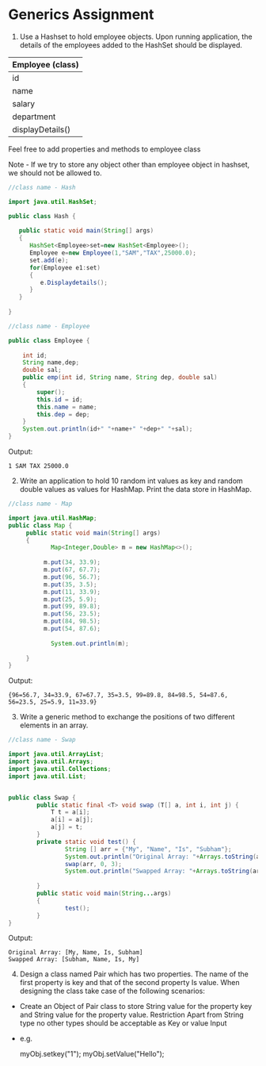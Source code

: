 # Generics Assignment

1. Use a Hashset to hold employee objects. Upon running application, the details of the employees added to the HashSet should be displayed.

| Employee (class) |
|------------------|
| id | 
| name |
| salary |
| department |
| displayDetails() |

Feel free to add properties and methods to employee class

Note - If we try to store any object other than employee object in hashset, we should not be allowed to. 

```java
//class name - Hash

import java.util.HashSet;

public class Hash {
  
   public static void main(String[] args)
   {
      HashSet<Employee>set=new HashSet<Employee>();
      Employee e=new Employee(1,"SAM","TAX",25000.0);
      set.add(e);
      for(Employee e1:set)
      {
         e.Displaydetails();
      }
   }
  
}
```

```java
//class name - Employee

public class Employee {
  
    int id;
    String name,dep;
    double sal;
    public emp(int id, String name, String dep, double sal) 
    {
        super();
        this.id = id;
        this.name = name;
        this.dep = dep;
    }
    System.out.println(id+" "+name+" "+dep+" "+sal);
}

```

Output:

```
1 SAM TAX 25000.0
```

2. Write an application to hold 10 random int values as key and random double values as values for HashMap. Print the data store in HashMap.

```java
//class name - Map

import java.util.HashMap;
public class Map {
     public static void main(String[] args)
     { 
	        Map<Integer,Double> m = new HashMap<>();
       
          m.put(34, 33.9);
          m.put(67, 67.7);
          m.put(96, 56.7);
          m.put(35, 3.5);
          m.put(11, 33.9);
          m.put(25, 5.9);
          m.put(99, 89.8);
          m.put(56, 23.5);
          m.put(84, 98.5);
          m.put(54, 87.6);
       
	        System.out.println(m);
	     
     }
}

```

Output:

```
{96=56.7, 34=33.9, 67=67.7, 35=3.5, 99=89.8, 84=98.5, 54=87.6, 56=23.5, 25=5.9, 11=33.9}
```

3.  Write a generic method to exchange the positions of two different elements in an array.

```java
//class name - Swap

import java.util.ArrayList;
import java.util.Arrays;
import java.util.Collections;
import java.util.List;


public class Swap {
		public static final <T> void swap (T[] a, int i, int j) {
			T t = a[i];
			a[i] = a[j];
			a[j] = t;
		}
		private static void test() {
				String [] arr = {"My", "Name", "Is", "Subham"};
				System.out.println("Original Array: "+Arrays.toString(arr));
				swap(arr, 0, 3);
				System.out.println("Swapped Array: "+Arrays.toString(arr));
		
		}
		public static void main(String...args)
		{
				test();
		}
}
```
Output:

```
Original Array: [My, Name, Is, Subham]
Swapped Array: [Subham, Name, Is, My]
```

4. Design a class named Pair which has two properties. The name of the first property is key and that of the second property Is value. When designing the class take case of the following scenarios:

 - Create an Object of Pair class to store String value for the property key and String value for the property value. Restriction Apart from String type no other types should be acceptable as Key or value Input

 - e.g.

   myObj.setkey("1"); 
   myObj.setValue("Hello");
   
```java

```
